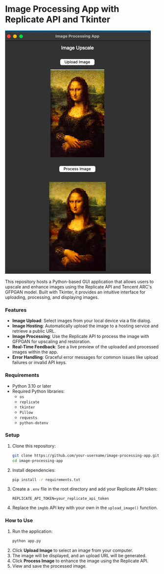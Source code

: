 # Image Processing App with Replicate API and Tkinter

![screenshot](src/example.png)

This repository hosts a Python-based GUI application that allows users to upscale and enhance images using the Replicate API and Tencent ARC's GFPGAN model. Built with Tkinter, it provides an intuitive interface for uploading, processing, and displaying images. 

### Features
- **Image Upload**: Select images from your local device via a file dialog.
- **Image Hosting**: Automatically upload the image to a hosting service and retrieve a public URL.
- **Image Processing**: Use the Replicate API to process the image with GFPGAN for upscaling and restoration.
- **Real-Time Feedback**: See a live preview of the uploaded and processed images within the app.
- **Error Handling**: Graceful error messages for common issues like upload failures or invalid API keys.

### Requirements
- Python 3.10 or later
- Required Python libraries:
  - `os`
  - `replicate`
  - `tkinter`
  - `Pillow`
  - `requests`
  - `python-dotenv`

### Setup
1. Clone this repository:
   ```bash
   git clone https://github.com/your-username/image-processing-app.git
   cd image-processing-app
   ```
2. Install dependencies:
   ```bash
   pip install -r requirements.txt
   ```
3. Create a `.env` file in the root directory and add your Replicate API token:
   ```
   REPLICATE_API_TOKEN=your_replicate_api_token
   ```
4. Replace the `imgbb` API key with your own in the `upload_image()` function.

### How to Use
1. Run the application:
   ```bash
   python app.py
   ```
2. Click **Upload Image** to select an image from your computer.
3. The image will be displayed, and an upload URL will be generated.
4. Click **Process Image** to enhance the image using the Replicate API.
5. View and save the processed image.
